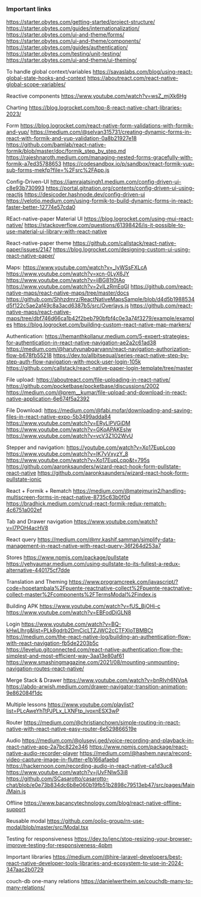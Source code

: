 
### Important links

https://starter.obytes.com/getting-started/project-structure/
https://starter.obytes.com/guides/internationalization/
https://starter.obytes.com/ui-and-theme/forms/
https://starter.obytes.com/ui-and-theme/components/
https://starter.obytes.com/guides/authentication/
https://starter.obytes.com/testing/unit-testing/
https://starter.obytes.com/ui-and-theme/ui-theming/

To handle global context/variables
https://savaslabs.com/blog/using-react-global-state-hooks-and-context
https://aboutreact.com/react-native-global-scope-variables/

Reactive components
https://www.youtube.com/watch?v=wsZ_mjXk6Hg

Charting
https://blog.logrocket.com/top-8-react-native-chart-libraries-2023/

Form
https://blog.logrocket.com/react-native-form-validations-with-formik-and-yup/
https://medium.com/@selvan315731/creating-dynamic-forms-in-react-with-formik-and-yup-validation-0a8b21927e18
https://github.com/bamlab/react-native-formik/blob/master/doc/formik_step_by_step.md
https://rajeshnaroth.medium.com/managing-nested-forms-gracefully-with-formik-a7ed35788653
https://codesandbox.io/p/sandbox/react-formik-yup-sub-forms-mekfp?file=%2Fsrc%2FApp.js

Config-Driven-UI
https://iamrajatsingh1.medium.com/config-driven-ui-c8e93b730993
https://portal.gitnation.org/contents/config-driven-ui-using-reactjs
https://desicoder.hashnode.dev/config-driven-ui
https://velotio.medium.com/using-formik-to-build-dynamic-forms-in-react-faster-better-12774e57cda0

REact-native-paper Material UI
https://blog.logrocket.com/using-mui-react-native/
https://stackoverflow.com/questions/61398426/is-it-possible-to-use-material-ui-library-with-react-native

React-native-paper theme
https://github.com/callstack/react-native-paper/issues/2147
https://blog.logrocket.com/designing-custom-ui-using-react-native-paper/

Maps:
https://www.youtube.com/watch?v=_IyWSsFXLcA
https://www.youtube.com/watch?v=xcn-0LyX6JY
https://www.youtube.com/watch?v=ijBG81t0tAo
https://www.youtube.com/watch?v=2vILzRmEqGI
https://github.com/react-native-maps/react-native-maps/tree/master/docs
https://github.com/Shhzdmrz/ReactNativeMapsSample/blob/d4d5b1988534d5f122c5ae2af49c8a3acd6387b5/src/Overlays.js
https://github.com/react-native-maps/react-native-maps/tree/dbf746d66ca1b42f2beb790bfbf4c0e3a74f3279/example/examples
https://blog.logrocket.com/building-custom-react-native-map-markers/

Authentication:
https://hemanthkollanur.medium.com/5-expert-strategies-for-authentication-in-react-native-navigation-ae2a2c61ad38
https://medium.com/@harutyunabgaryann/react-navigation-authorization-flow-b678fb55218
https://dev.to/allbitsequal/series-react-native-step-by-step-auth-flow-navigation-with-mock-user-login-105k
https://github.com/callstack/react-native-paper-login-template/tree/master

File upload:
https://aboutreact.com/file-uploading-in-react-native/
https://github.com/pocketbase/pocketbase/discussions/2002
https://medium.com/@prem__kumar/file-upload-and-download-in-react-native-application-6e674f5a2392

File Download:
https://medium.com/@fabi.mofar/downloading-and-saving-files-in-react-native-expo-5b3499adda84
https://www.youtube.com/watch?v=ERyLlPVGiDM
https://www.youtube.com/watch?v=GKoAPAKEslw
https://www.youtube.com/watch?v=vcV3Z1O2WvU

Stepper and navigation:
https://youtube.com/watch?v=Xo17EupLcqo
https://www.youtube.com/watch?v=IK7yVxyzY_8
https://www.youtube.com/watch?v=Xo17EupLcqo&t=795s
https://github.com/aaronksaunders/wizard-react-hook-form-pullstate-react-native
https://github.com/aaronksaunders/wizard-react-hook-form-pullstate-ionic

React + Formik + Rematch
https://medium.com/@matejmurin2/handling-multiscreen-forms-in-react-native-8735c63b0f0d
https://bradhick.medium.com/crud-react-formik-redux-rematch-4c6751a002ef

Tab and Drawer navigation
https://www.youtube.com/watch?v=I7POH4acHV8

React query
https://medium.com/@mr.kashif.samman/simplify-data-management-in-react-native-with-react-query-36f264d253a7

Stores
https://www.npmjs.com/package/pullstate
https://yehyaumar.medium.com/using-pullstate-to-its-fullest-a-redux-alternative-440175cf7dde

Translation and Theming
https://www.programcreek.com/javascript/?code=hopetambala%2Fpuente-reactnative-collect%2Fpuente-reactnative-collect-master%2Fcomponents%2FTermsModal%2Findex.js

Building APK
https://www.youtube.com/watch?v=fUS_BjOHi-c
https://www.youtube.com/watch?v=EBFodDiGLN8


Login
https://www.youtube.com/watch?v=BQ-kHwLlhrg&list=PLk8gdrb2DmCicLTZJWC2cCTFXloTBMBCt
https://medium.com/the-react-native-log/building-an-authentication-flow-with-react-navigation-fb5de2203b5c
https://levelup.gitconnected.com/react-native-authentication-flow-the-simplest-and-most-efficient-way-3aa13e80af61
https://www.smashingmagazine.com/2021/08/mounting-unmounting-navigation-routes-react-native/

Merge Stack & Drawer
https://www.youtube.com/watch?v=bnRIvh6NVqA
https://abdo-arwish.medium.com/drawer-navigator-transition-animation-9e862084f1dc

Multiple lessons
https://www.youtube.com/playlist?list=PLcAweYhTtPJPLx_LXNFtp_ivoxnESX3wP

Router
https://medium.com/@christianchown/simple-routing-in-react-native-with-react-native-easy-router-6e529866519e

Audio
https://medium.com/@oluseyi.ged/voice-recording-and-playback-in-react-native-app-2a7bc822e346
https://www.npmjs.com/package/react-native-audio-recorder-player
https://medium.com/@hashem.nayra/record-video-capture-image-in-flutter-e1b166afaebd
https://hackernoon.com/recording-audio-in-react-native-ca1d3uc8
https://www.youtube.com/watch?v=jUvFNIw53i8
https://github.com/SCasarotto/casarotto-chat/blob/e0e73b834dc6b8e060b19fb51b2898c79513eb47/src/pages/Main/Main.js

Offline
https://www.bacancytechnology.com/blog/react-native-offline-support

Reusable modal
https://github.com/oolio-group/rn-use-modal/blob/master/src/Modal.tsx

Testing for responsiveness
https://dev.to/jenc/stop-resizing-your-browser-improve-testing-for-responsiveness-4pbm

Important libraries
https://medium.com/@hire-laravel-developers/best-react-native-developer-tools-libraries-and-ecosystem-to-use-in-2024-347aac2b0729

couch-db one-many relations
https://danielwertheim.se/couchdb-many-to-many-relations/